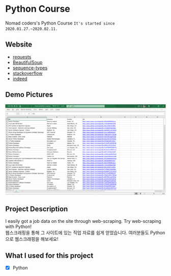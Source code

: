 # Python Course
Nomad coders's Python Course
`It's started since 2020.01.27.~2020.02.11.`

## Website
- [requests](https://github.com/wook2124/requests)
- [BeautifulSoup](https://www.crummy.com/software/BeautifulSoup/bs4/doc/)
- [sequence-types](https://docs.python.org/3/library/stdtypes.html#sequence-types-list-tuple-range)
- [stackoverflow](https://stackoverflow.com/jobs?q=python)
- [indeed](https://www.indeed.com/jobs?q=python&limit=50)

## Demo Pictures
![](demo.png)

## Project Description 
I easily got a job data on the site through web-scraping. Try web-scraping with Python!  
웹스크래핑을 통해 그 사이트에 있는 직업 자료를 쉽게 얻었습니다. 여러분들도 Python으로 웹스크래핑을 해보세요!

## What I used for this project 
- [X] Python
 
